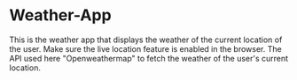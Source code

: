 # Weather-App
This is the weather app that displays the weather of the current location of the user.
Make sure the live location feature is enabled in the browser.
The API used here "Openweathermap" to fetch the weather of the user's current location.
